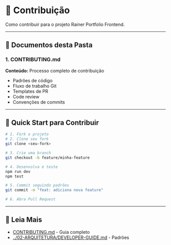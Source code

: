 # 🤝 Contribuição

Como contribuir para o projeto Rainer Portfolio Frontend.

---

## 📄 Documentos desta Pasta

### 1. CONTRIBUTING.md
**Conteúdo:** Processo completo de contribuição
- Padrões de código
- Fluxo de trabalho Git
- Templates de PR
- Code review
- Convenções de commits

---

## 🚀 Quick Start para Contribuir

```bash
# 1. Fork o projeto
# 2. Clone seu fork
git clone <seu-fork>

# 3. Crie uma branch
git checkout -b feature/minha-feature

# 4. Desenvolva e teste
npm run dev
npm test

# 5. Commit seguindo padrões
git commit -m "feat: adiciona nova feature"

# 6. Abra Pull Request
```

---

## 📖 Leia Mais

- [CONTRIBUTING.md](CONTRIBUTING.md) - Guia completo
- [../02-ARQUITETURA/DEVELOPER-GUIDE.md](../02-ARQUITETURA/DEVELOPER-GUIDE.md) - Padrões

